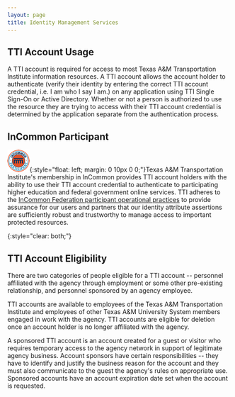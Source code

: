 ```yaml
---
layout: page
title: Identity Management Services
---
```


## TTI Account Usage

A TTI account is required for access to most Texas A&M Transportation Institute information resources. A TTI account 
allows the account holder to authenticate (verify their identity by entering the correct TTI account credential, 
i.e. I am who I say I am.) on any application using TTI Single Sign-On or Active Directory. Whether or not a person 
is authorized to use the resource they are trying to access with their TTI account credential is determined by the 
application separate from the authentication process.

## InCommon Participant

![InCommon Participant](/images/inc_participant.png "InCommon Participant"){:style="float: left; margin: 0 10px 0 0;"}Texas A&M Transportation Institute's membership in InCommon provides TTI account holders with the ability to use 
their TTI account credential to authenticate to participating higher education and federal government online services. 
TTI adheres to the [InCommon Federation participant operational practices](/incommon-pop) to provide assurance for 
our users and partners that our identity attribute assertions are sufficiently robust and trustworthy to manage access 
to important protected resources.

{:style="clear: both;"}

## TTI Account Eligibility

There are two categories of people eligible for a TTI account -- personnel affiliated with the agency through 
employment or some other pre-existing relationship, and personnel sponsored by an agency employee. 

TTI accounts are available to employees of the Texas A&M Transportation Institute and employees of other Texas 
A&M University System members engaged in work with the agency. TTI accounts are eligible for deletion once an 
account holder is no longer affiliated with the agency.

A sponsored TTI account is an account created for a guest or visitor who requires temporary access to the agency 
network in support of legitimate agency business. Account sponsors have certain responsibilities -- they have to 
identify and justify the business reason for the account and they must also communicate to the guest the agency's 
rules on appropriate use. Sponsored accounts have an account expiration date set when the account is requested.

